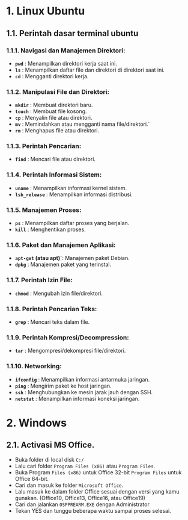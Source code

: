 # 1. Linux Ubuntu

## 1.1. Perintah dasar terminal ubuntu

### 1.1.1. Navigasi dan Manajemen Direktori:
- **`pwd`** : Menampilkan direktori kerja saat ini.
- **`ls`** : Menampilkan daftar file dan direktori di direktori saat ini.
- **`cd`** : Mengganti direktori kerja.

### 1.1.2. Manipulasi File dan Direktori:
- **`mkdir`** : Membuat direktori baru.
- **`touch`** : Membuat file kosong.
- **`cp`** : Menyalin file atau direktori.
- **`mv`** : Memindahkan atau mengganti nama file/direktori.`
- **`rm`** : Menghapus file atau direktori.

### 1.1.3. Perintah Pencarian:
- **`find`** : Mencari file atau direktori.

### 1.1.4. Perintah Informasi Sistem:
- **`uname`** : Menampilkan informasi kernel sistem.
- **`lsb_release`** : Menampilkan informasi distribusi.

### 1.1.5. Manajemen Proses:
- **`ps`** : Menampilkan daftar proses yang berjalan.
- **`kill`** : Menghentikan proses.

### 1.1.6. Paket dan Manajemen Aplikasi:
- **`apt-get` (atau apt)`**: Manajemen paket Debian.
- **`dpkg`** : Manajemen paket yang terinstal.

### 1.1.7. Perintah Izin File:
- **`chmod`** : Mengubah izin file/direktori.

### 1.1.8. Perintah Pencarian Teks:
- **`grep`** : Mencari teks dalam file.

### 1.1.9. Perintah Kompresi/Decompression:
- **`tar`** : Mengompresi/dekompresi file/direktori.

### 1.1.10. Networking:
- **`ifconfig`** : Menampilkan informasi antarmuka jaringan.
- **`ping`** : Mengirim paket ke host jaringan.
- **`ssh`** : Menghubungkan ke mesin jarak jauh dengan SSH.
- **`netstat`** : Menampilkan informasi koneksi jaringan.

# 2. Windows

## 2.1. Activasi MS Office.
- Buka folder di local disk `C:/`
- Lalu cari folder `Program Files (x86)` atau `Program Files`.
- Buka Program `Files (x86)` untuk Office 32-bit `Program Files` untuk Office 64-bit.
- Cari dan masuk ke folder `Microsoft Office`.
- Lalu masuk ke dalam folder Office sesuai dengan versi yang kamu gunakan. (Office10, Office13, Office16, atau Office19)
- Cari dan jalankan `OSPPREARM.EXE` dengan Administrator
- Tekan YES dan tunggu beberapa waktu sampai proses selesai.
